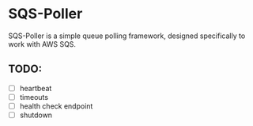 # SQS-Poller
SQS-Poller is a simple queue polling framework, designed specifically to work with AWS SQS.

## TODO: 
- [ ] heartbeat
- [ ] timeouts
- [ ] health check endpoint
- [ ] shutdown